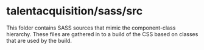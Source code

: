 # talentacquisition/sass/src

This folder contains SASS sources that mimic the component-class hierarchy. These files
are gathered in to a build of the CSS based on classes that are used by the build.
